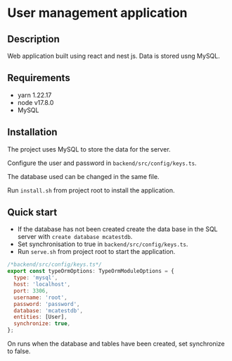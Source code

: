 # User management application

## Description

Web application built using react and nest js. Data is stored usng MySQL.


## Requirements

 * yarn 1.22.17
 * node v17.8.0
 * MySQL

## Installation

The project uses MySQL to store the data for the server.

Configure the user and password in `backend/src/config/keys.ts`.

The database used can be changed in the same file.

Run `install.sh` from project root to install the application.


## Quick start

 * If the database has not been created create the data base in the SQL server with `create database mcatestdb`.
 * Set synchronisation to true in `backend/src/config/keys.ts`.
 * Run `serve.sh` from project root to start the application.

```javascript
/*backend/src/config/keys.ts*/
export const typeOrmOptions: TypeOrmModuleOptions = {
  type: 'mysql',
  host: 'localhost',
  port: 3306,
  username: 'root',
  password: 'password',
  database: 'mcatestdb',
  entities: [User],
  synchronize: true,
};
```

On runs when the database and tables have been created, set synchronize to false.


